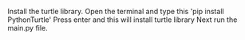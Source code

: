 Install the turtle library. 
Open the terminal and type this 'pip install PythonTurtle' 
Press enter and this will install turtle library 
Next run the main.py file.
